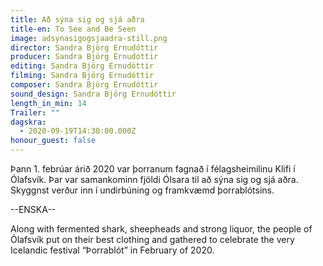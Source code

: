 ```yaml
---
title: Að sýna sig og sjá aðra
title-en: To See and Be Seen
image: adsynasigogsjaadra-still.png
director: Sandra Björg Ernudóttir
producer: Sandra Björg Ernudóttir
editing: Sandra Björg Ernudóttir
filming: Sandra Björg Ernudóttir
composer: Sandra Björg Ernudóttir
sound_design: Sandra Björg Ernudóttir
length_in_min: 14
Trailer: ""
dagskra:
  - 2020-09-19T14:30:00.000Z
honour_guest: false
---
```

Þann 1. febrúar árið 2020 var þorranum fagnað í félagsheimilinu Klifi í Ólafsvík. Þar var samankominn fjöldi Ólsara til að sýna sig og sjá aðra. Skyggnst verður inn í undirbúning og framkvæmd þorrablótsins.

\--ENSKA--

Along with fermented shark, sheepheads and strong liquor, the people of Ólafsvík put on their best clothing and gathered to celebrate the very Icelandic festival “Þorrablót” in February of 2020.
